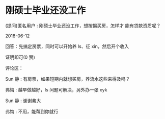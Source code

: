 # 刚硕士毕业还没工作

(提问)匿名用户 : 刚硕士毕业还没工作，想按揭买房，怎样才 能有贷款资质呢？

2018-06-12

回答：先搞定房票，同时可以开始养 ls、征 xin，然后开个收入

证明即可(0 赞)

评论区：

Sun 静 : 有房票，如果短期内就想买房，养流水这些来得及吗？

弗悔 : 越早做越好，ls 问题可解决，另外办一张 xyk

Sun 静 : 谢谢弗大

弗悔 : 不用，能帮到你就行